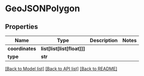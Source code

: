 # GeoJSONPolygon

## Properties
Name | Type | Description | Notes
------------ | ------------- | ------------- | -------------
**coordinates** | **list[list[list[float]]]** |  | 
**type** | **str** |  | 

[[Back to Model list]](../README.md#documentation-for-models) [[Back to API list]](../README.md#documentation-for-api-endpoints) [[Back to README]](../README.md)

